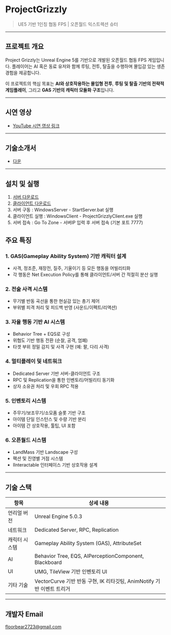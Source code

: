 # ProjectGrizzly

> UE5 기반 1인칭 협동 FPS | 오픈월드 익스트렉션 슈터

---

##  프로젝트 개요

Project Grizzly는 Unreal Engine 5를 기반으로 개발된 오픈월드 협동 FPS 게임입니다. 플레이어는 AI 혹은 동료 유저와 함께 루팅, 전투, 탈출을 수행하며 몰입감 있는 생존 경험을 제공합니다.

이 프로젝트의 핵심 목표는 **AI와 상호작용하는 몰입형 전투**, **루팅 및 탈출 기반의 전략적 게임플레이**, 그리고 **GAS 기반의 캐릭터 모듈화 구조**입니다.

---

##  시연 영상

- [YouTube 시연 영상 링크](https://www.youtube.com/watch?v=Jp2hhS6l_QY)

---

##  기술소개서

- [다운](https://drive.google.com/file/d/1Ia1EGuGqAz2j_CBeaNlbsc76H71lMs5a/view?usp=sharing)

---

## 설치 및 실행

1. [서버 다운로드](https://drive.google.com/file/d/165U8YYTWuHxuPJlpSis6jMkz8tSav-8g/view?usp=sharing)
2. [클라이언트 다운로드](https://drive.google.com/file/d/1RirW2wNALXqVSdz5vJx95lZJ1X_x__6o/view?usp=sharing)
3. 서버 구동 : WindowsServer - StartServer.bat 실행
4. 클라이언트 실행 : WindowsClient - ProjectGrizzlyClient.exe 실행
5. 서버 접속 : Go To Zone - 서버IP 입력 후 서버 접속 (기본 포트 7777)

##  주요 특징

### 1. **GAS(Gameplay Ability System) 기반 캐릭터 설계**
- 사격, 정조준, 재장전, 질주, 기울이기 등 모든 행동을 어빌리티화
- 각 행동은 Net Execution Policy를 통해 클라이언트/서버 간 적절히 분산 실행

### 2. **전술 사격 시스템**
- 무기별 반동 곡선을 통한 현실감 있는 총기 제어
- 부위별 피격 처리 및 피드백 반영 (사운드/이펙트/리액션)

### 3. **자율 행동 기반 AI 시스템**
- Behavior Tree + EQS로 구성
- 위협도 기반 행동 전환 (순찰, 공격, 엄폐)
- 타겟 부위 정밀 감지 및 사격 구현 (예: 팔, 다리 사격)

### 4. **멀티플레이 및 네트워크**
- Dedicated Server 기반 서버-클라이언트 구조
- RPC 및 Replication을 통한 인벤토리/어빌리티 동기화
- 상자 소유권 처리 및 우회 RPC 적용

### 5. **인벤토리 시스템**
- 주무기/보조무기/소모품 슬롯 기반 구조
- 아이템 단일 인스턴스 및 수량 기반 분리
- 아이템 간 상호작용, 툴팁, UI 포함

### 6. **오픈월드 시스템**
- LandMass 기반 Landscape 구성
- 팩션 및 진영별 거점 시스템
- IInteractable 인터페이스 기반 상호작용 설계

---

## 기술 스택

| 항목           | 상세 내용                                                                 |
|----------------|--------------------------------------------------------------------------|
| 언리얼 버전     | Unreal Engine 5.0.3                                                        |
| 네트워크        | Dedicated Server, RPC, Replication                                       |
| 캐릭터 시스템    | Gameplay Ability System (GAS), AttributeSet                             |
| AI             | Behavior Tree, EQS, AIPerceptionComponent, Blackboard                    |
| UI             | UMG, TileView 기반 인벤토리 UI                                          |
| 기타 기술       | VectorCurve 기반 반동 구현, IK 리타깃팅, AnimNotify 기반 이벤트 트리거     |

---

##  개발자 Email

floorbear2723@gmail.com



